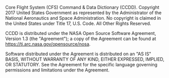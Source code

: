Core Flight System (CFS) Command & Data Dictionary (CCDD). Copyright 2017 United States Government as represented by the Administrator of the National Aeronautics and Space Administration. No copyright is claimed in the United States under Title 17, U.S. Code. All Other Rights Reserved.

CCDD is distributed under the NASA Open Source Software Agreement, Version 1.3 (the "Agreement"); a copy of the Agreement can be found at https://ti.arc.nasa.gov/opensource/nosa.

Software distributed under the Agreement is distributed on an "AS IS" BASIS, WITHOUT WARRANTY OF ANY KIND, EITHER EXPRESSED, IMPLIED, OR STATUTORY. See the Agreement for the specific language governing permissions and limitations under the Agreement.